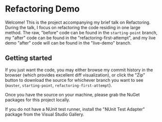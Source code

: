 Refactoring Demo
================

Welcome! This is the project accompanying my brief talk on Refactoring. During the talk, I focus on refactoring the code residing in one large method. The raw, "before" code can be found in the `starting-point` branch, my "after" code can be found in the "refactoring-first-attempt", and my live demo "after" code will can be found in the "live-demo" branch.

Getting started
---------------

If you just want the code, you may either browse my commit history in the browser (which provides excellent diff visualization), or click the "Zip" button to download the source for whichever branch you want to see (`master`, `starting-point`, `refactoring-first-attempt`).

Once you have the source on your machine, please grab the NuGet packages for this project locally.

If you do not have a NUnit test runner, install the "NUnit Test Adapter" package from the Visual Studio Gallery.